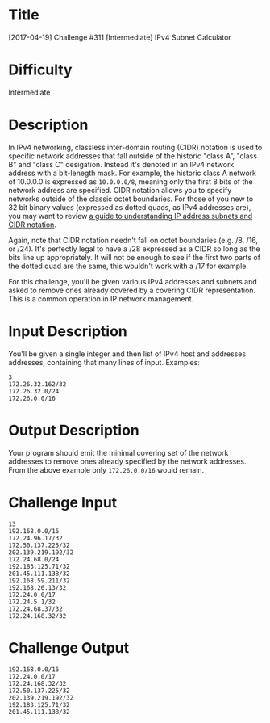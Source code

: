 # Title 

[2017-04-19] Challenge #311 [Intermediate] IPv4 Subnet Calculator

# Difficulty

Intermediate

# Description

In IPv4 networking, classless inter-domain routing (CIDR) notation is used to specific network addresses that fall outside of the historic "class A", "class B" and "class C" desigation. Instead it's denoted in an IPv4 network address with a bit-lenegth mask. For example, the historic class A network of 10.0.0.0 is expressed as `10.0.0.0/8`, meaning only the first 8 bits of the network address are specified. CIDR notation allows you to specify networks outside of the classic octet boundaries. For those of you new to 32 bit binary values (expressed as dotted quads, as IPv4 addresses are), you may want to review [a guide to understanding IP address subnets and CIDR notation](https://www.digitalocean.com/community/tutorials/understanding-ip-addresses-subnets-and-cidr-notation-for-networking). 

Again, note that CIDR notation needn't fall on octet boundaries (e.g. /8, /16, or /24). It's perfectly legal to have a /28 expressed as a CIDR so long as the bits line up appropriately. It will not be enough to see if the first two parts of the dotted quad are the same, this wouldn't work with a /17 for example.

For this challenge, you'll be given various IPv4 addresses and subnets and asked to remove ones already covered by a covering CIDR representation. This is a common operation in IP network management. 

# Input Description

You'll be given a single integer and then list of IPv4 host and addresses addresses, containing that many lines of input. Examples:

    3
    172.26.32.162/32
    172.26.32.0/24
    172.26.0.0/16

# Output Description

Your program should emit the minimal covering set of the network addresses to remove ones already specified by the network addresses. From the above example only `172.26.0.0/16` would remain.

# Challenge Input

	13
	192.168.0.0/16
	172.24.96.17/32
	172.50.137.225/32
	202.139.219.192/32
	172.24.68.0/24
	192.183.125.71/32
	201.45.111.138/32
	192.168.59.211/32
	192.168.26.13/32
	172.24.0.0/17
	172.24.5.1/32
	172.24.68.37/32
    172.24.168.32/32

# Challenge Output

	192.168.0.0/16
	172.24.0.0/17	
    172.24.168.32/32
	172.50.137.225/32
	202.139.219.192/32
	192.183.125.71/32
	201.45.111.138/32
